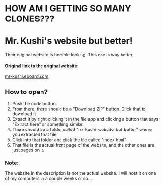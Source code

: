 # HOW AM I GETTING SO MANY CLONES???
# Mr. Kushi's website but better!
Their original website is horrible looking. This one is way better. 

#### Original link to the original website: 
[mr-kushi.eboard.com](url)

## How to open?
1. Push the code button.
2. From there, there should be a "Download ZIP" button. Click that to download it
3. Extract it by right clicking it in the file app and clicking a button that says "Extract here" or something similar.
4. There should be a folder called "mr-kushi-website-but-better" where you extracted that file
5. Click into that folder and click the file called "index.html"
6. That file is the actual front page of the website, and the other ones are just pages on it.

### Note:
The website in the description is not the actual website. I will host it on one of my computers in a couple weeks or so...

